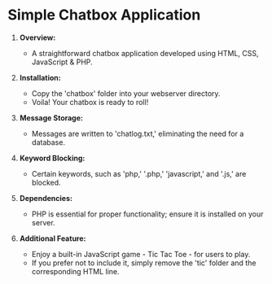 # Simple Chatbox Application

1. **Overview:**
   - A straightforward chatbox application developed using HTML, CSS, JavaScript & PHP.

2. **Installation:**
   - Copy the 'chatbox' folder into your webserver directory.
   - Voila! Your chatbox is ready to roll!

3. **Message Storage:**
   - Messages are written to 'chatlog.txt,' eliminating the need for a database.

4. **Keyword Blocking:**
   - Certain keywords, such as 'php,' '.php,' 'javascript,' and '.js,' are blocked.

5. **Dependencies:**
   - PHP is essential for proper functionality; ensure it is installed on your server.

6. **Additional Feature:**
   - Enjoy a built-in JavaScript game - Tic Tac Toe - for users to play.
   - If you prefer not to include it, simply remove the 'tic' folder and the corresponding HTML line.
